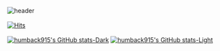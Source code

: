 ![header](https://capsule-render.vercel.app/api?type=Cylinder&color=timeGradient&text=Welcome%20to%20humback915's%20GitHub%20👋&animation=twinkling&fontSize=45&fontAlignY=40&fontAlign=50&height=100)
<br></br>
[![Hits](https://hits.seeyoufarm.com/api/count/incr/badge.svg?url=https%3A%2F%2Fgithub.com%2Fhumback915&count_bg=%2300B8FF&title_bg=%23555555&icon=github.svg&icon_color=%23E7E7E7&title=Github&edge_flat=false)](https://hits.seeyoufarm.com)
<br></br>
[![humback915's GitHub stats-Dark](https://github-readme-stats.vercel.app/api?username=humback915&show_icons=true&theme=dark#gh-dark-mode-only)](https://github.com/anuraghazra/github-readme-stats#gh-dark-mode-only)
[![humback915's GitHub stats-Light](https://github-readme-stats.vercel.app/api?username=humback915&show_icons=true&theme=default#gh-light-mode-only)](https://github.com/anuraghazra/github-readme-stats#gh-light-mode-only)
